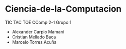 # Ciencia-de-la-Computacion
TIC TAC TOE
CComp 2-1 Grupo 1
- Alexander Carpio Mamani
- Cristian Mellado Baca
- Marcelo Torres Acuña
